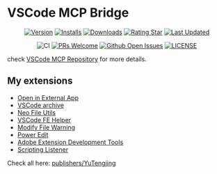 # VSCode MCP Bridge

<div align="center">

[![Version](https://img.shields.io/visual-studio-marketplace/v/YuTengjing.vscode-mcp-bridge)](https://marketplace.visualstudio.com/items/YuTengjing.vscode-mcp-bridge/changelog) [![Installs](https://img.shields.io/visual-studio-marketplace/i/YuTengjing.vscode-mcp-bridge)](https://marketplace.visualstudio.com/items?itemName=YuTengjing.vscode-mcp-bridge) [![Downloads](https://img.shields.io/visual-studio-marketplace/d/YuTengjing.vscode-mcp-bridge)](https://marketplace.visualstudio.com/items?itemName=YuTengjing.vscode-mcp-bridge) [![Rating Star](https://img.shields.io/visual-studio-marketplace/stars/YuTengjing.vscode-mcp-bridge)](https://marketplace.visualstudio.com/items?itemName=YuTengjing.vscode-mcp-bridge&ssr=false#review-details) [![Last Updated](https://img.shields.io/visual-studio-marketplace/last-updated/YuTengjing.vscode-mcp-bridge)](https://github.com/tjx666/vscode-mcp)

![CI](https://github.com/tjx666/vscode-mcp/actions/workflows/vscode-extension-ci.yml/badge.svg) [![PRs Welcome](https://img.shields.io/badge/PRs-welcome-brightgreen.svg?style=flat)](http://makeapullrequest.com) [![Github Open Issues](https://img.shields.io/github/issues/tjx666/vscode-mcp)](https://github.com/tjx666/vscode-mcp/issues) [![LICENSE](https://img.shields.io/badge/license-Anti%20996-blue.svg?style=flat-square)](https://github.com/996icu/996.ICU/blob/master/LICENSE)

</div>

check [VSCode MCP Repository](https://github.com/tjx666/vscode-mcp) for more details.

## My extensions

- [Open in External App](https://github.com/tjx666/open-in-external-app)
- [VSCode archive](https://github.com/tjx666/vscode-archive)
- [Neo File Utils](https://github.com/tjx666/vscode-neo-file-utils)
- [VSCode FE Helper](https://github.com/tjx666/vscode-fe-helper)
- [Modify File Warning](https://github.com/tjx666/modify-file-warning)
- [Power Edit](https://github.com/tjx666/power-edit)
- [Adobe Extension Development Tools](https://github.com/tjx666/vscode-adobe-extension-devtools)
- [Scripting Listener](https://github.com/tjx666/scripting-listener)

Check all here: [publishers/YuTengjing](https://marketplace.visualstudio.com/publishers/YuTengjing)
